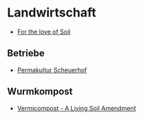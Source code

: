# Landwirtschaft

- [For the love of Soil](https://www.fortheloveofsoil.org/educate)

## Betriebe

- [Permakultur Scheuerhof](https://www.permakultur-scheuerhof.de/)

## Wurmkompost

- [Vermicompost - A Living Soil Amendment](http://cwmi.css.cornell.edu/vermicompost.htm)
